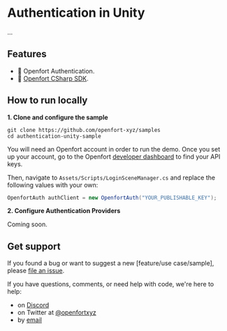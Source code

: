 # Authentication in Unity

...

## Features

- 🏰 Openfort Authentication.
- 🏰 [Openfort CSharp SDK](https://github.com/openfort-xyz/openfort-unreal-engine).

## How to run locally

**1. Clone and configure the sample**

```
git clone https://github.com/openfort-xyz/samples
cd authentication-unity-sample
```


You will need an Openfort account in order to run the demo. Once you set up your account, go to the Openfort [developer dashboard](https://dashboard.openfort.xyz/apikeys) to find your API keys.

Then, navigate to `Assets/Scripts/LoginSceneManager.cs` and replace the following values with your own:

```csharp
OpenfortAuth authClient = new OpenfortAuth("YOUR_PUBLISHABLE_KEY");
```


**2. Configure Authentication Providers**

Coming soon.


## Get support
If you found a bug or want to suggest a new [feature/use case/sample], please [file an issue](../../../issues).

If you have questions, comments, or need help with code, we're here to help:
- on [Discord](https://discord.com/invite/t7x7hwkJF4)
- on Twitter at [@openfortxyz](https://twitter.com/openfortxyz)
- by [email](mailto:support+github@openfort.xyz)
